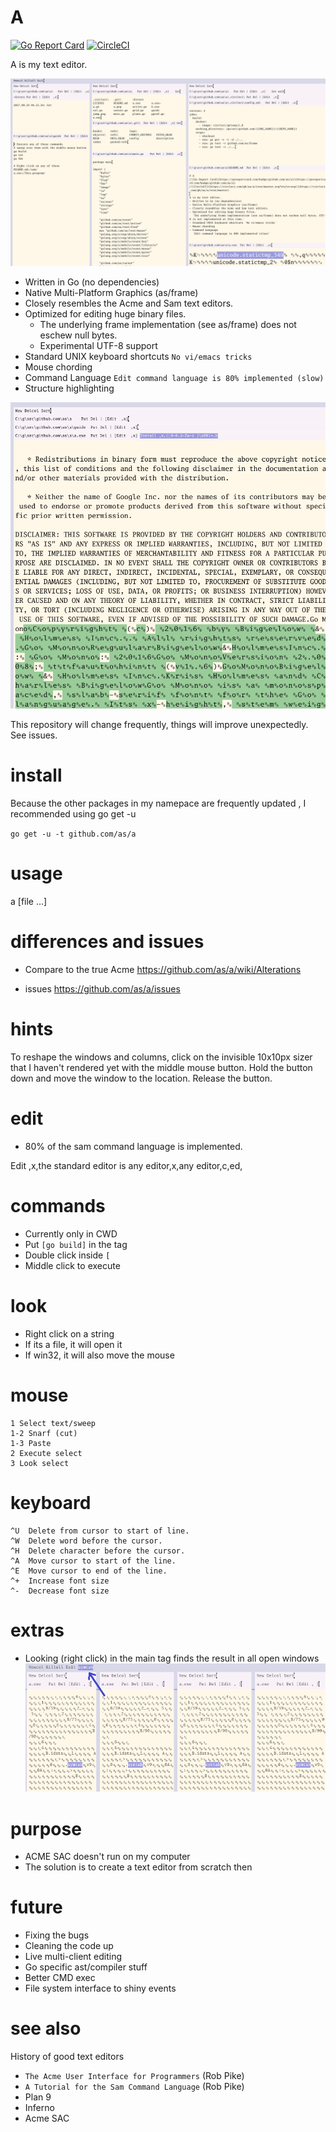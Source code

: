 # A
[![Go Report Card](https://goreportcard.com/badge/github.com/as/a)](https://goreportcard.com/badge/github.com/as/a)
[![CircleCI](https://circleci.com/gh/as/a/tree/master.svg?style=svg)](https://circleci.com/gh/as/a/tree/master)

A is my text editor. 

![paint](a.png)

- Written in Go (no dependencies)
- Native Multi-Platform Graphics (as/frame)
- Closely resembles the Acme and Sam text editors.
- Optimized for editing huge binary files. 
  - The underlying frame implementation (see as/frame) does not eschew null bytes.
  - Experimental UTF-8 support 
- Standard UNIX keyboard shortcuts `No vi/emacs tricks`
- Mouse chording
- Command Language
  `Edit command language is 80% implemented (slow)`
- Structure highlighting

![paint](install.png)


This repository will change frequently, things will improve unexpectedly. See issues.

# install
Because the other packages in my namepace are frequently updated , I recommended using go get -u

`go get -u -t github.com/as/a`
 
# usage
a [file ...]

# differences and issues
- Compare to the true Acme
https://github.com/as/a/wiki/Alterations

- issues
https://github.com/as/a/issues

# hints
To reshape the windows and columns, click on the invisible 10x10px sizer that I haven't rendered yet with the middle mouse button. Hold the button down and move the window to the location. Release the button.

# edit
- 80% of the sam command language is implemented.

Edit ,x,the standard editor is any editor,x,any editor,c,ed,

# commands
- Currently only in CWD
- Put ```[go build]``` in the tag
- Double click inside ```[```
- Middle click to execute

# look
- Right click on a string
- If its a file, it will open it
- If win32, it will also move the mouse

# mouse
```
1 Select text/sweep
1-2 Snarf (cut)
1-3 Paste
2 Execute select
3 Look select
```

# keyboard
```
^U  Delete from cursor to start of line.
^W  Delete word before the cursor.
^H  Delete character before the cursor.
^A  Move cursor to start of the line.
^E  Move cursor to end of the line.
^+  Increase font size
^-  Decrease font size
```

# extras
- Looking (right click) in the main tag finds the result in all open windows
![paint](jump.png)    

# purpose
- ACME SAC doesn't run on my computer
- The solution is to create a text editor from scratch then

# future
- Fixing the bugs
- Cleaning the code up
- Live multi-client editing
- Go specific ast/compiler stuff
- Better CMD exec
- File system interface to shiny events

# see also
History of good text editors

- `The Acme User Interface for Programmers` (Rob Pike)
- `A Tutorial for the Sam Command Language` (Rob Pike)
- Plan 9 
- Inferno
- Acme SAC
